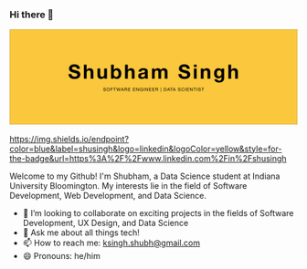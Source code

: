 ### Hi there 👋
![hero image](hero.jpg)

https://img.shields.io/endpoint?color=blue&label=shusingh&logo=linkedin&logoColor=yellow&style=for-the-badge&url=https%3A%2F%2Fwww.linkedin.com%2Fin%2Fshusingh

Welcome to my Github! I'm Shubham, a Data Science student at Indiana University Bloomington. My interests lie in the field of Software Development, Web Development, and Data Science.

- 👯 I’m looking to collaborate on exciting projects in the fields of Software Development, UX Design, and Data Science
- 💬 Ask me about all things tech!
- 📫 How to reach me: ksingh.shubh@gmail.com
- 😄 Pronouns: he/him
